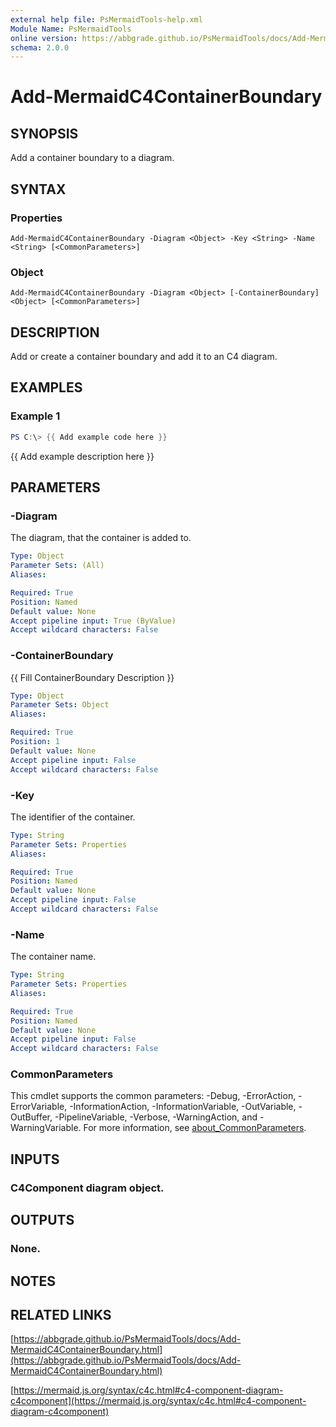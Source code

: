 ```yaml
---
external help file: PsMermaidTools-help.xml
Module Name: PsMermaidTools
online version: https://abbgrade.github.io/PsMermaidTools/docs/Add-MermaidC4ContainerBoundary.html
schema: 2.0.0
---
```


# Add-MermaidC4ContainerBoundary

## SYNOPSIS
Add a container boundary to a diagram.

## SYNTAX

### Properties
```
Add-MermaidC4ContainerBoundary -Diagram <Object> -Key <String> -Name <String> [<CommonParameters>]
```

### Object
```
Add-MermaidC4ContainerBoundary -Diagram <Object> [-ContainerBoundary] <Object> [<CommonParameters>]
```

## DESCRIPTION
Add or create a container boundary and add it to an C4 diagram.

## EXAMPLES

### Example 1
```powershell
PS C:\> {{ Add example code here }}
```

{{ Add example description here }}

## PARAMETERS

### -Diagram
The diagram, that the container is added to.

```yaml
Type: Object
Parameter Sets: (All)
Aliases:

Required: True
Position: Named
Default value: None
Accept pipeline input: True (ByValue)
Accept wildcard characters: False
```

### -ContainerBoundary
{{ Fill ContainerBoundary Description }}

```yaml
Type: Object
Parameter Sets: Object
Aliases:

Required: True
Position: 1
Default value: None
Accept pipeline input: False
Accept wildcard characters: False
```

### -Key
The identifier of the container.

```yaml
Type: String
Parameter Sets: Properties
Aliases:

Required: True
Position: Named
Default value: None
Accept pipeline input: False
Accept wildcard characters: False
```

### -Name
The container name.

```yaml
Type: String
Parameter Sets: Properties
Aliases:

Required: True
Position: Named
Default value: None
Accept pipeline input: False
Accept wildcard characters: False
```

### CommonParameters
This cmdlet supports the common parameters: -Debug, -ErrorAction, -ErrorVariable, -InformationAction, -InformationVariable, -OutVariable, -OutBuffer, -PipelineVariable, -Verbose, -WarningAction, and -WarningVariable. For more information, see [about_CommonParameters](http://go.microsoft.com/fwlink/?LinkID=113216).

## INPUTS

### C4Component diagram object.
## OUTPUTS

### None.
## NOTES

## RELATED LINKS

[https://abbgrade.github.io/PsMermaidTools/docs/Add-MermaidC4ContainerBoundary.html](https://abbgrade.github.io/PsMermaidTools/docs/Add-MermaidC4ContainerBoundary.html)

[https://mermaid.js.org/syntax/c4c.html#c4-component-diagram-c4component](https://mermaid.js.org/syntax/c4c.html#c4-component-diagram-c4component)

